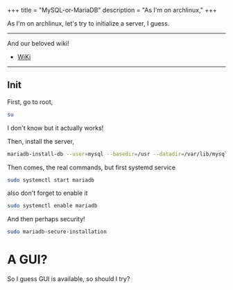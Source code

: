 +++
title = "MySQL-or-MariaDB"
description = "As I'm on archlinux,"
+++

As I'm on archlinux,
let's try to initialize a server, I guess.

---

And our beloved wiki!

- [WiKi](https://wiki.archlinux.org/index.php/MariaDB#Installation)

---

## Init

First, go to root,

```bash
su
```

I don't know but it actually works!

Then, install the server,

```bash
mariadb-install-db --user=mysql --basedir=/usr --datadir=/var/lib/mysql
```

Then comes, the real commands,
but first systemd service

```bash
sudo systemctl start mariadb
```

also don't forget to enable it

```bash
sudo systemctl enable mariadb
```

And then perhaps security!

```bash
sudo mariadb-secure-installation
```

# A GUI?

So I guess GUI is available, so should I try?

